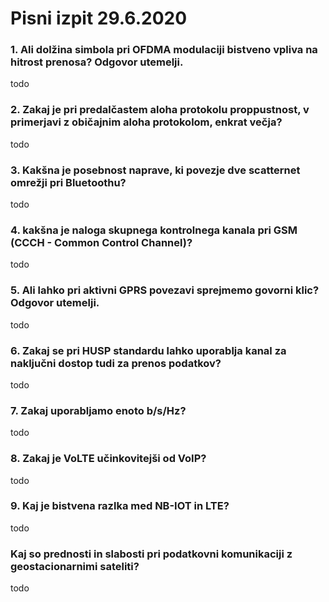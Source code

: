 # Pisni izpit 29.6.2020
### 1. Ali dolžina simbola pri OFDMA modulaciji bistveno vpliva na hitrost prenosa? Odgovor utemelji.
todo
### 2. Zakaj je pri predalčastem aloha protokolu proppustnost, v primerjavi z običajnim aloha protokolom, enkrat večja?
todo
### 3. Kakšna je posebnost naprave, ki povezje dve scatternet omrežji pri Bluetoothu?
todo
### 4. kakšna je naloga skupnega kontrolnega kanala pri GSM (CCCH - Common Control Channel)?
todo
### 5. Ali lahko pri aktivni GPRS povezavi sprejmemo govorni klic? Odgovor utemelji.
todo
### 6. Zakaj se pri HUSP standardu lahko uporablja kanal za naključni dostop tudi za prenos podatkov?
todo
### 7. Zakaj uporabljamo enoto b/s/Hz?
todo
### 8. Zakaj je VoLTE učinkovitejši od VoIP?
todo
### 9. Kaj je bistvena razlka med NB-IOT in LTE?
todo
### Kaj so prednosti in slabosti pri podatkovni komunikaciji z geostacionarnimi sateliti?
todo